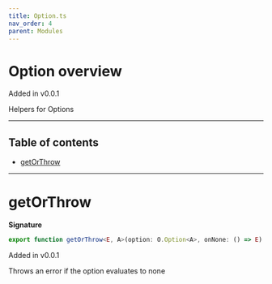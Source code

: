 ```yaml
---
title: Option.ts
nav_order: 4
parent: Modules
---
```


# Option overview

Added in v0.0.1

Helpers for Options

---

<h2 class="text-delta">Table of contents</h2>

- [getOrThrow](#getorthrow)

---

# getOrThrow

**Signature**

```ts
export function getOrThrow<E, A>(option: O.Option<A>, onNone: () => E): A { ... }
```

Added in v0.0.1

Throws an error if the option evaluates to none
